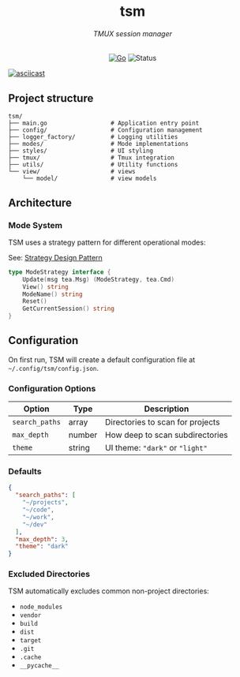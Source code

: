 <div align="center">

  <h1>tsm</h1>
  <h6> TMUX session manager </h4>

[![Go](https://img.shields.io/badge/Go-00ADD8.svg?style=for-the-badge&logo=go&logoColor=white)](https://go.dev/)
![Status](https://img.shields.io/badge/status-work--in--progress-yellow?style=for-the-badge)


</div>

[![asciicast](https://asciinema.org/a/HuFKZYETW9Xy9AADF5uu32l54.svg)](https://asciinema.org/a/HuFKZYETW9Xy9AADF5uu32l54)

## Project structure ##

```
tsm/
├── main.go                  # Application entry point
├── config/                  # Configuration management
├── logger_factory/          # Logging utilities
├── modes/                   # Mode implementations
├── styles/                  # UI styling
├── tmux/                    # Tmux integration
├── utils/                   # Utility functions
└── view/                    # views
    └── model/               # view models
```
## Architecture

### Mode System

TSM uses a strategy pattern for different operational modes:

See: [Strategy Design Pattern](https://www.amazon.com/Design-Patterns-Elements-Reusable-Object-Oriented/dp/0201633612/ref=sr_1_1?sr=8-1)


```go
type ModeStrategy interface {
    Update(msg tea.Msg) (ModeStrategy, tea.Cmd)
    View() string
    ModeName() string
    Reset()
    GetCurrentSession() string
}
```

## Configuration

On first run, TSM will create a default configuration file at `~/.config/tsm/config.json`.

### Configuration Options

| Option | Type | Description |
|--------|------|-------------|
| `search_paths` | array | Directories to scan for projects |
| `max_depth` | number | How deep to scan subdirectories |
| `theme` | string | UI theme: `"dark"` or `"light"` |



### Defaults

```json
{
  "search_paths": [
    "~/projects",
    "~/code",
    "~/work",
    "~/dev"
  ],
  "max_depth": 3,
  "theme": "dark"
}
```

### Excluded Directories

TSM automatically excludes common non-project directories:
* `node_modules`
* `vendor`
* `build`
* `dist`
* `target`
* `.git`
* `.cache`
* `__pycache__`






